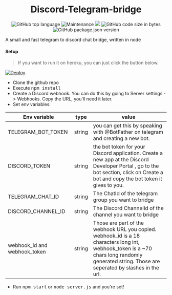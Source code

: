 <h1 align="center"> 
Discord-Telegram-bridge
</h1>
<p align="center">
<img alt="GitHub top language" src="https://img.shields.io/github/languages/top/daaniiieel/discord-telegram-bridge?style=for-the-badge"> <img alt="Maintenance" src="https://img.shields.io/maintenance/yes/2020?style=for-the-badge"> <img src="https://app.codacy.com/project/badge/Grade/baf2c94a5d0c43829481b703cb19bcc1"> <img alt="GitHub code size in bytes" src="https://img.shields.io/github/languages/code-size/daaniiieel/discord-telegram-bridge?style=for-the-badge"> <img alt="GitHub package.json version" src="https://img.shields.io/github/package-json/v/daaniiieel/discord-telegram-bridge?style=for-the-badge"> 
 </p>
A small and fast telegram to discord chat bridge, written in node 

#### Setup
> If you want to run it on heroku, you can just click the button below. 

[![Deploy](https://www.herokucdn.com/deploy/button.svg)](https://heroku.com/deploy?template=https://github.com/filcnaplo/discord-telegram-bridge)

* Clone the github repo
* Execute <kbd>npm install</kbd>
* Create a Discord webhook. You can do this by going to Server settings -> Webhooks. Copy the URL, you'll need it later.
* Set env variables: 

| Env variable | type | value |
|-|-|-|
| TELEGRAM_BOT_TOKEN | string | you can get this by speaking with @BotFather on telegram and creating a new bot. |
| DISCORD_TOKEN | string | the bot token for your Discord application. Create a new app at the  Discord Developer Portal , go to the bot section, click on Create a bot and copy the bot token it gives to you. |
| TELEGRAM_CHAT_ID | string | The ChatId of the telegram group you want to bridge |
| DISCORD_CHANNEL_ID | string | The Discord ChannelId of the channel you want to bridge |
| webhook_id  and  webhook_token | string | Those are part of the webhook URL you copied.  webhook_id  is a 18 characters long int,  webhook_token is a ~70 chars long randomly generated string. Those are seperated by slashes in the url. |
* Run <kbd>npm start</kbd> or <kbd>node server.js</kbd> and you're set!
